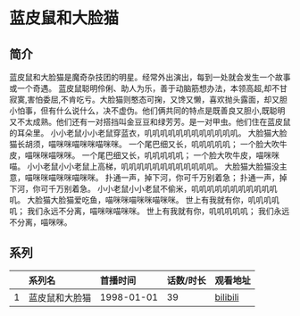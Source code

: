 # 蓝皮鼠和大脸猫


## 简介

蓝皮鼠和大脸猫是魔奇杂技团的明星。经常外出演出，每到一处就会发生一个故事或一个奇遇。
蓝皮鼠聪明伶俐、助人为乐，善于动脑筋想办法，本领高超,却不甘寂寞,害怕委屈,不肯吃亏。大脸猫则憨态可掬，又馋又懒，喜欢抛头露面，却又胆小怕事，但有什么说什么，决不虚伪。他们俩共同的特点是既善良又胆小,既聪明又不太成熟。他们还有一对搭挡叫金豆豆和绿芳芳。是一对甲虫。他们住在蓝皮鼠的耳朵里。
小小老鼠小小老鼠穿蓝衣，叽叽叽叽叽叽叽叽叽叽叽叽。
大脸猫大脸猫长胡须，喵咪咪喵咪咪喵咪咪。
一个尾巴细又长，叽叽叽叽叽；
一个脸大吹牛皮，喵咪咪喵咪咪。
一个尾巴细又长，叽叽叽叽叽；
一个脸大吹牛皮，喵咪咪喵。
小小老鼠小小老鼠上高梯，叽叽叽叽叽叽叽叽叽叽叽叽。
大脸猫大脸猫没主意，喵咪咪喵咪咪喵咪咪。
扑通一声，掉下河，你可千万别着急；
扑通一声，掉下河，你可千万别着急。
小小老鼠小小老鼠不偷米，叽叽叽叽叽叽叽叽叽叽叽叽。
大脸猫大脸猫爱吃鱼，喵咪咪喵咪咪喵咪咪。
世上有我就有你，叽叽叽叽叽；
我们永远不分离，喵咪咪喵咪咪。
世上有我就有你，叽叽叽叽叽；
我们永远不分离，喵咪咪。





## 系列

|     |   系列名   |   首播时间  | 话数/时长  | 观看地址 |
|:---  |:------    |:----      |:---       |:---  |
| 1 | 蓝皮鼠和大脸猫 | 1998-01-01| 39 | [bilibili](https://www.bilibili.com/video/BV1Ux411i7Kr)  |

<!--

## 配乐

{{< music auto="https://y.qq.com/n/yqq/album/.html" >}}

## MAD

{{< media auto="mad/lan_pi_shu" >}}

-->



